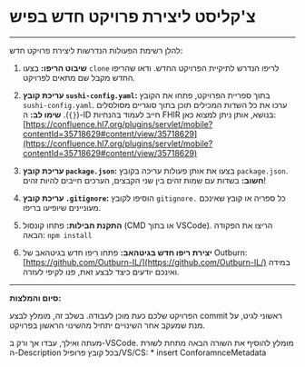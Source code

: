# צ'קליסט ליצירת פרויקט חדש בפיש

---

להלן רשימת הפעולות הנדרשות ליצירת פרויקט חדש:

1.  **שיבוט הריפו:**
     בצעו `clone` לריפו הנדרש לתיקיית הפרויקט החדש.
     ודאו שהריפו החדש מקבל שם מתאים לפרויקט.

2.  **עריכת קובץ `sushi-config.yaml`:**
     בתוך ספריית הפרויקט, פתחו את הקובץ `sushi-config.yaml`.
     ערכו את כל השדות המכילים תוכן בתוך סוגריים מסולסלים (`{}`).
     **שימו לב:** ה-ID חייב לעמוד בהנחיות FHIR בנושא, אותן ניתן למצוא כאן:
 [https://confluence.hl7.org/plugins/servlet/mobile?contentId=35718629#content/view/35718629](https://confluence.hl7.org/plugins/servlet/mobile?contentId=35718629#content/view/35718629)

3.  **עריכת קובץ `package.json`:**
     בצעו את אותן פעולות עריכה בקובץ `package.json`.
     **חשוב:** בשדות עם שמות זהים בין שני הקבצים, הערכים חייבים להיות זהים!

4.  **עריכת קובץ `.gitignore`:**
     הוסיפו לקובץ `gitignore.` כל ספריה או קובץ שאינכם מעוניינים שיופיעו בריפו.

5.  **התקנת חבילות:**
     פתחו קונסול (CMD או בתוך VSCode).
     הריצו את הפקודה הבאה: `npm install`

6.  **יצירת ריפו חדש בגיטהאב:**
   פתחו ריפו חדש בגיטהאב של Outburn: [https://github.com/Outburn-IL/](https://github.com/Outburn-IL/)
   במידה ואינכם יודעים כיצד לבצע זאת, פנו לקיפי לעזרה.

---

**סיום והמלצות:**

הפרויקט שלכם כעת מוכן לעבודה. בשלב זה, מומלץ לבצע commit ראשוני לגיט, על מנת שמעקב אחר השינויים יתחיל מהשינוי הראשון בפרויקט.

מעתה ואילך, עבדו אך ורק ב-VSCode. מומלץ להוסיף את השורה הבאה מתחת לשורת ה-Description בכל קובץ פרופיל/VS/CS:
\* insert ConforamnceMetadata
